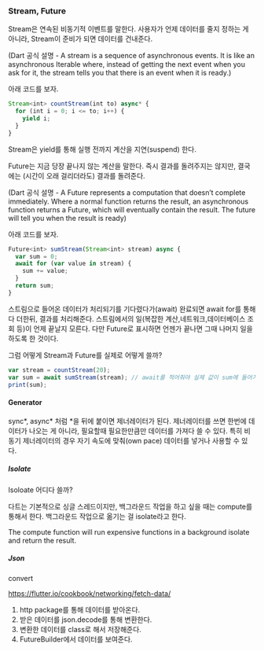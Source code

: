 ### Stream, Future

Stream은 연속된 비동기적 이벤트를 말한다. 사용자가 언제 데이터를 줄지 정하는 게 아니라, Stream이 준비가 되면 데이터를 건내준다.

(Dart 공식 설명 - A stream is a sequence of asynchronous events. It is like an asynchronous Iterable where, instead of getting the next event when you ask for it, the stream tells you that there is an event when it is ready.)

아래 코드를 보자.

```javascript
Stream<int> countStream(int to) async* {
  for (int i = 0; i <= to; i++) {
    yield i;
  }
}
```

Stream은 yield를 통해 실행 전까지 계산을 지연(suspend) 한다.


Future는 지금 당장 끝나지 않는 계산을 말한다. 즉시 결과를 돌려주지는 않지만, 결국에는 (시간이 오래 걸리더라도) 결과를 돌려준다.

(Dart 공식 설명 - A Future represents a computation that doesn’t complete immediately. Where a normal function returns the result, an asynchronous function returns a Future, which will eventually contain the result. The future will tell you when the result is ready)

아래 코드를 보자.

```javascript
Future<int> sumStream(Stream<int> stream) async {
  var sum = 0;
  await for (var value in stream) {
    sum += value;
  }
  return sum;
}
```

스트림으로 들어온 데이터가 처리되기를 기다렸다가(await) 완료되면
await for를 통해 다 더한뒤, 결과를 처리해준다. 스트림에서의 일(복잡한 계산,네트워크,데이터베이스 조회 등)이 언제 끝날지 모른다. 다만 Future로 표시하면 언젠가 끝나면 그때 나머지 일을 하도록 한 것이다.


그럼 어떻게 Stream과 Future를 실제로 어떻게 쓸까?

```javascript
var stream = countStream(20);
var sum = await sumStream(stream); // await를 적어줘야 실제 값이 sum에 들어가게 된다.
print(sum);
```


#### Generator
sync*, async* 처럼 *을 뒤에 붙이면 제너레이터가 된다. 제너레이터를 쓰면 한번에 데이터가 나오는 게 아니라, 필요할때 필요한만큼만 데이터를 가져다 쓸 수 있다. 특히 비동기 제너레이터의 경우 자기 속도에 맞춰(own pace) 데이터를 넣거나 사용할 수 있다.


##### Isolate

Isoloate 어디다 쓸까?

다트는 기본적으로 싱글 스레드이지만, 백그라운드 작업을 하고 싶을 때는 compute를 통해서 한다.
백그라운드 작업으로 옮기는 걸 isolate라고 한다.

The compute function will run expensive functions in a background isolate and return the result.


##### Json

convert

https://flutter.io/cookbook/networking/fetch-data/

1. http package를 통해 데이터를 받아온다.
2. 받은 데이터를 json.decode를 통해 변환한다.
3. 변환한 데이터를 class로 해서 저장해준다.
4. FutureBuilder에서 데이터를 보여준다.
